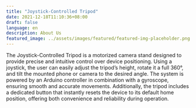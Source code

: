 ```yaml
---
title: "Joystick-Controlled Tripod"
date: 2021-12-18T11:10:36+08:00
draft: false
language: en
description: About Us
featured_image: ../assets/images/featured/featured-img-placeholder.png
---
```


The Joystick-Controlled Tripod is a motorized camera stand designed to provide precise and intuitive control over device positioning. Using a joystick, the user can easily adjust the tripod’s height, rotate it a full 360°, and tilt the mounted phone or camera to the desired angle. The system is powered by an Arduino controller in combination with a gyroscope, ensuring smooth and accurate movements. Additionally, the tripod includes a dedicated button that instantly resets the device to its default home position, offering both convenience and reliability during operation.